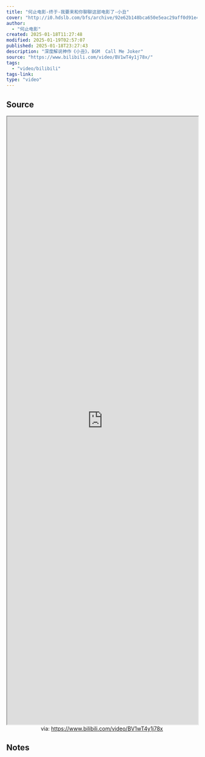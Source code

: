 ```yaml
---
title: "何止电影-终于-我要来和你聊聊这部电影了-小丑"
cover: "http://i0.hdslb.com/bfs/archive/92e62b148bca650e5eac29aff0d91e4e4011b0c9.jpg@189w_107h.webp"
author:
  - "何止电影"
created: 2025-01-18T11:27:48
modified: 2025-01-19T02:57:07
published: 2025-01-18T23:27:43
description: "深度解说神作《小丑》，BGM  Call Me Joker"
source: "https://www.bilibili.com/video/BV1wT4y1j78x/"
tags:
  - "video/bilibili"
tags-link:
type: "video"
---
```


## Source

<iframe src='https://player.bilibili.com/player.html?isOutside=true&bvid=BV1wT4y1j78x&p=1&autoplay=false' style='height:40vh;width:100%' class='iframe-radius' allow='fullscreen'></iframe>
<center>via: <a href='https://www.bilibili.com/video/BV1wT4y1j78x' target='_blank' class='external-link'>https://www.bilibili.com/video/BV1wT4y1j78x</a></center>

## Notes
